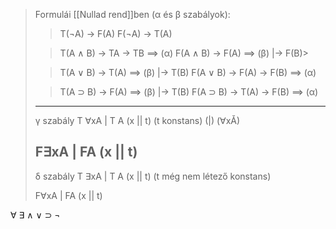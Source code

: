 > Formulái \[[Nullad rend]\]ben (α és β szabályok):
>
> > T(¬A) -> F(A)
> > F(¬A) -> T(A)
>
> > T(A ∧ B) -> TA -> TB ==> (α)
> > F(A ∧ B) -> F(A) ==> (β)
> > |-> F(B)>
>
> > T(A ∨ B) -> T(A) ==> (β)
> > |-> T(B)
> > F(A ∨ B) -> F(A) -> F(B) ==> (α)
>
> > T(A ⊃ B) -> F(A) ==> (β)
> > |-> T(B)
> > F(A ⊃ B) -> T(A) -> F(B) ==> (α)
>
> ______________________________________________________________________
>
> γ szabály
> T ∀xA
> |
> T A (x || t) (t konstans)
> (|)
> (∀xǍ)
>
> ## F∃xA | FA (x || t)
>
> δ szabály
> T ∃xA
> |
> T A (x || t) (t még nem létező konstans)
>
> F∀xA
> |
> FA (x || t)

∀ ∃
∧ ∨ ⊃ ¬
